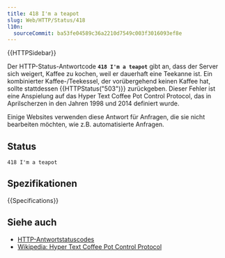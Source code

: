 ```yaml
---
title: 418 I'm a teapot
slug: Web/HTTP/Status/418
l10n:
  sourceCommit: ba53fe04589c36a2210d7549c003f3016093ef8e
---
```


{{HTTPSidebar}}

Der HTTP-Status-Antwortcode **`418 I'm a teapot`** gibt an, dass der Server sich weigert, Kaffee zu kochen, weil er dauerhaft eine Teekanne ist. Ein kombinierter Kaffee-/Teekessel, der vorübergehend keinen Kaffee hat, sollte stattdessen {{HTTPStatus("503")}} zurückgeben. Dieser Fehler ist eine Anspielung auf das Hyper Text Coffee Pot Control Protocol, das in Aprilscherzen in den Jahren 1998 und 2014 definiert wurde.

Einige Websites verwenden diese Antwort für Anfragen, die sie nicht bearbeiten möchten, wie z.B. automatisierte Anfragen.

## Status

```http
418 I'm a teapot
```

## Spezifikationen

{{Specifications}}

## Siehe auch

- [HTTP-Antwortstatuscodes](/de/docs/Web/HTTP/Status)
- [Wikipedia: Hyper Text Coffee Pot Control Protocol](https://en.wikipedia.org/wiki/Hyper_Text_Coffee_Pot_Control_Protocol)
